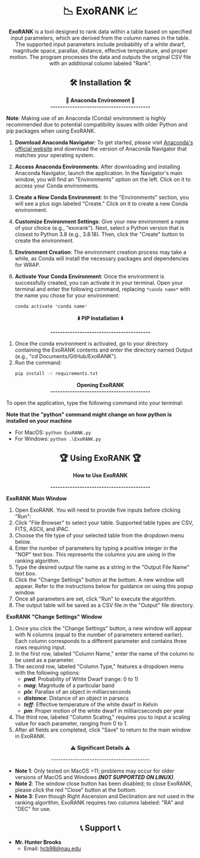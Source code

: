 <h1 align="center" id="title"> 📉 ExoRANK 📈 </h1>
<div align="center">

<p id="description"> <b>ExoRANK</b> is a tool designed to rank data within a table based on specified input parameters, which are derived from the column names in the table. The supported input parameters include probability of a white dwarf, magnitude space, parallax, distance, effective temperature, and proper motion. The program processes the data and outputs the original CSV file with an additional column labeled "Rank".  </p>
</div>

<div align="center">
  <h2>🛠️ Installation 🛠️</h2>
</div>

<div align="center">
<pp><b>🐍 Anaconda Environment 🐍</b><pp>
</div>
<div align="center">
<pp><b>-----------------------------------------</b><pp>
</div>

**Note**: Making use of an Anaconda (Conda) environment is highly recommended due to potential compatibility issues with older Python and pip packages when using ExoRANK.

1. **Download Anaconda Navigator**: To get started, please visit [Anaconda's official website](https://www.anaconda.com) and download the version of Anaconda Navigator that matches your operating system.

2. **Access Anaconda Environments**: After downloading and installing Anaconda Navigator, launch the application. In the Navigator's main window, you will find an "Environments" option on the left. Click on it to access your Conda environments.

3. **Create a New Conda Environment**: In the "Environments" section, you will see a plus sign labeled "Create." Click on it to create a new Conda environment.

4. **Customize Environment Settings**: Give your new environment a name of your choice (e.g., "exorank"). Next, select a Python version that is closest to Python 3.8 (e.g., 3.8.18). Then, click the "Create" button to create the environment.

5. **Environment Creation**: The environment creation process may take a while, as Conda will install the necessary packages and dependencies for WRAP.

6. **Activate Your Conda Environment**: Once the environment is successfully created, you can activate it in your terminal. Open your terminal and enter the following command, replacing `*conda name*` with the name you chose for your environment:
   ```bash
   conda activate *conda name*

<div align="center">
  <p><b>⬇️ PIP Installation ⬇️</b></p>
</div>
<div align="center">
<pp><b>-----------------------------------------</b><pp>
</div>

1. Once the conda environment is activated, go to your directory containing the ExoRANK contents and enter the directory named Output (e.g., "cd Documents/GitHub/ExoRANK").
2. Run the command:
   ```bash
   pip install -r requirements.txt


<div align="center">
<pp><b> Opening ExoRANK </b><pp>
</div>
<div align="center">
<pp><b>-----------------------------------------</b><pp>
</div>

To open the application, type the following command into your terminal:

**Note that the "python" command might change on how python is installed on your machine**

- For MacOS: `python ExoRANK.py`
- For Windows: `python .\ExoRANK.py`

<div align="center">
  <h2>🏆 Using ExoRANK 🏆</h2>
</div>

<div align="center">
  <p><b>How to Use ExoRANK</b></p>
</div>
<div align="center">
<pp><b>-----------------------------------------</b><pp>
</div>

**ExoRANK Main Window**

1. Open ExoRANK. You will need to provide five inputs before clicking "Run":
2. Click "File Browser" to select your table. Supported table types are CSV, FITS, ASCII, and IPAC.
3. Choose the file type of your selected table from the dropdown menu below.
4. Enter the number of parameters by typing a positive integer in the "NOP" text box. This represents the columns you are using in the ranking algorithm.
5. Type the desired output file name as a string in the "Output File Name" text box.
6. Click the "Change Settings" button at the bottom. A new window will appear. Refer to the instructions below for guidance on using this popup window.
7. Once all parameters are set, click "Run" to execute the algorithm.
8. The output table will be saved as a CSV file in the "Output" file directory.

**ExoRANK "Change Settings" Window**

1. Once you click the "Change Settings" button, a new window will appear with N columns (equal to the number of parameters entered earlier). Each column corresponds to a different parameter and contains three rows requiring input.
2. In the first row, labeled "Column Name," enter the name of the column to be used as a parameter.
3. The second row, labeled "Column Type," features a dropdown menu with the following options:
    * ***pwd***: Probability of White Dwarf (range: 0 to 1)
    * ***mag***: Magnitude of a particular band
    * ***plx***: Parallax of an object in milliarcseconds
    * ***distance***: Distance of an object in parsecs
    * ***teff***: Effective temperature of the white dwarf in Kelvin
    * ***pm***: Proper motion of the white dwarf in milliarcseconds per year
1. The third row, labeled "Column Scaling," requires you to input a scaling value for each parameter, ranging from 0 to 1.
2. After all fields are completed, click "Save" to return to the main window in ExoRANK.

<div align="center">
  <p><b>⚠️ Significant Details ⚠️</b></p>
  <p>-----------------------------------------</p>
</div>

- **Note 1**: Only tested on MacOS >11; problems may occur for older versions of MacOS and Windows ***(NOT SUPPORTED ON LINUX)***.
- **Note 2**: The window close button has been disabled; to close ExoRANK, please click the red "Close" button at the bottom.
- **Note 3**: Even though Right Ascension and Declination are not used in the ranking algorithm, ExoRANK requires two columns labeled: "RA" and "DEC" for use. 


<div align="center">
  <h2>📞 Support 📞</h2>
</div>

- **Mr. Hunter Brooks**
  - Email: hcb98@nau.edu
